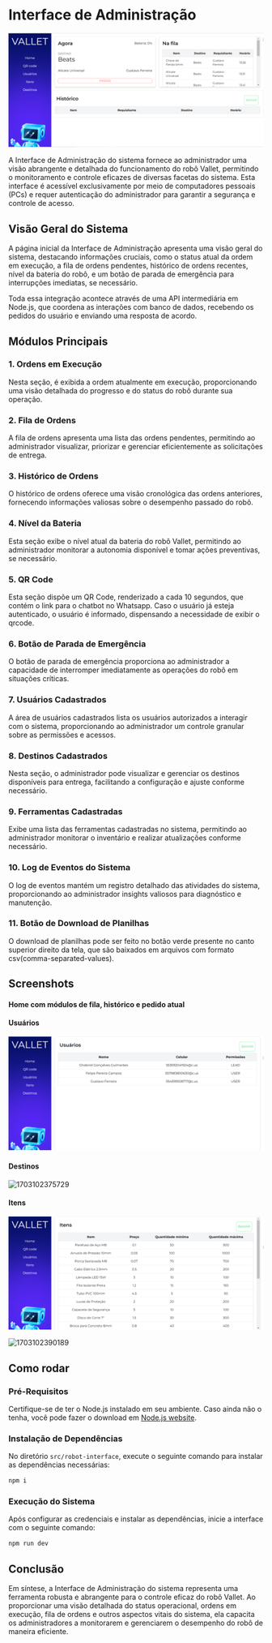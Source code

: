 # Interface de Administração

<p align="center" display="flex" width="300">

![Alt text](../../static/img/admin-ui-home.png)

</p>

A Interface de Administração do sistema fornece ao administrador uma visão abrangente e detalhada do funcionamento do robô Vallet, permitindo o monitoramento e controle eficazes de diversas facetas do sistema. Esta interface é acessível exclusivamente por meio de computadores pessoais (PCs) e requer autenticação do administrador para garantir a segurança e controle de acesso.

## Visão Geral do Sistema

A página inicial da Interface de Administração apresenta uma visão geral do sistema, destacando informações cruciais, como o status atual da ordem em execução, a fila de ordens pendentes, histórico de ordens recentes, nível da bateria do robô, e um botão de parada de emergência para interrupções imediatas, se necessário.

Toda essa integração acontece através de uma API intermediária em Node.js, que coordena as interações com banco de dados, recebendo os pedidos do usuário e enviando uma resposta de acordo.

## Módulos Principais

### 1. Ordens em Execução

Nesta seção, é exibida a ordem atualmente em execução, proporcionando uma visão detalhada do progresso e do status do robô durante sua operação.

### 2. Fila de Ordens

A fila de ordens apresenta uma lista das ordens pendentes, permitindo ao administrador visualizar, priorizar e gerenciar eficientemente as solicitações de entrega.

### 3. Histórico de Ordens

O histórico de ordens oferece uma visão cronológica das ordens anteriores, fornecendo informações valiosas sobre o desempenho passado do robô.

### 4. Nível da Bateria

Esta seção exibe o nível atual da bateria do robô Vallet, permitindo ao administrador monitorar a autonomia disponível e tomar ações preventivas, se necessário.

### 5. QR Code

Esta seção dispõe um QR Code, renderizado a cada 10 segundos, que contém o link para o chatbot no Whatsapp. Caso o usuário já esteja autenticado, o usuário é informado, dispensando a necessidade de exibir o qrcode. 

### 6. Botão de Parada de Emergência

O botão de parada de emergência proporciona ao administrador a capacidade de interromper imediatamente as operações do robô em situações críticas.

### 7. Usuários Cadastrados

A área de usuários cadastrados lista os usuários autorizados a interagir com o sistema, proporcionando ao administrador um controle granular sobre as permissões e acessos.

### 8. Destinos Cadastrados

Nesta seção, o administrador pode visualizar e gerenciar os destinos disponíveis para entrega, facilitando a configuração e ajuste conforme necessário.

### 9. Ferramentas Cadastradas

Exibe uma lista das ferramentas cadastradas no sistema, permitindo ao administrador monitorar o inventário e realizar atualizações conforme necessário.

### 10. Log de Eventos do Sistema

O log de eventos mantém um registro detalhado das atividades do sistema, proporcionando ao administrador insights valiosos para diagnóstico e manutenção.

### 11. Botão de Download de Planilhas

O download de planilhas pode ser feito no botão verde presente no canto superior direito da tela, que são baixados em arquivos com formato csv(comma-separated-values).

## Screenshots

#### Home com módulos de fila, histórico e pedido atual

#### Usuários

<p align="center" display="flex" width="300">

![Alt text](../../static/img/admin-ui-users.png)

#### Destinos

<p align="center" display="flex" width="300">

![1703102375729](image/3.6Interfacedeadmin/1703102375729.png)

</p>

#### Itens

<p align="center" display="flex" width="300">

![Alt text](../../static/img/admin-ui-items.png)

![1703102390189](image/3.6Interfacedeadmin/1703102390189.png)

</p>

## Como rodar

### Pré-Requisitos

Certifique-se de ter o Node.js instalado em seu ambiente. Caso ainda não o tenha, você pode fazer o download em [Node.js website](https://nodejs.org/).

### Instalação de Dependências

No diretório `src/robot-interface`, execute o seguinte comando para instalar as dependências necessárias:

```bash
npm i
```

### Execução do Sistema

Após configurar as credenciais e instalar as dependências, inicie a interface com o seguinte comando:

```bash
npm run dev
```

## Conclusão

Em síntese, a Interface de Administração do sistema representa uma ferramenta robusta e abrangente para o controle eficaz do robô Vallet. Ao proporcionar uma visão detalhada do status operacional, ordens em execução, fila de ordens e outros aspectos vitais do sistema, ela capacita os administradores a monitorarem e gerenciarem o desempenho do robô de maneira eficiente.
